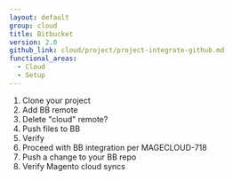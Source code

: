 ```yaml
---
layout: default
group: cloud
title: Bitbucket
version: 2.0
github_link: cloud/project/project-integrate-github.md
functional_areas:
  - Cloud
  - Setup
---
```


1.  Clone your project
2.  Add BB remote
3.  Delete "cloud" remote?
3.  Push files to BB
4.  Verify
5.  Proceed with BB integration per MAGECLOUD-718
6.  Push a change to your BB repo
7.  Verify Magento cloud syncs
